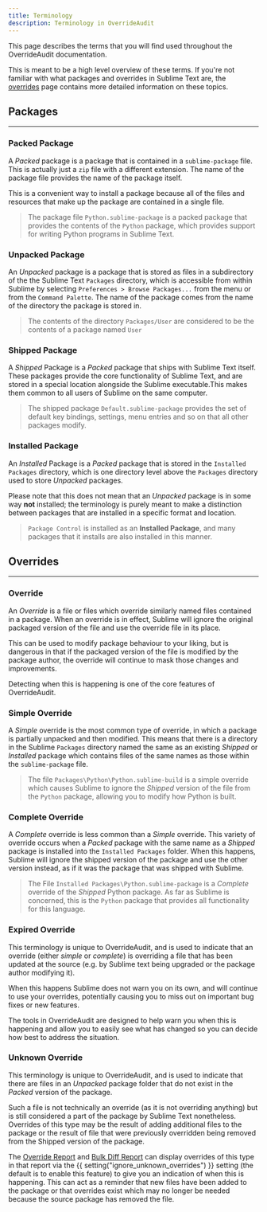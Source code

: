 ```yaml
---
title: Terminology
description: Terminology in OverrideAudit
---
```


This page describes the terms that you will find used throughout the
OverrideAudit documentation.

This is meant to be a high level overview of these terms. If you're not
familiar with what packages and overrides in Sublime Text are, the
[overrides](overrides.md) page contains more detailed information on these topics.

## Packages

---


### Packed Package

A *Packed* package is a package that is contained in a `sublime-package` file.
This is actually just a `zip` file with a different extension. The name of the
package file provides the name of the package itself.

This is a convenient way to install a package because all of the files and
resources that make up the package are contained in a single file.

> The package file `Python.sublime-package` is a packed package that provides
> the contents of the `Python` package, which provides support for writing
> Python programs in Sublime Text.


### Unpacked Package

An *Unpacked* package is a package that is stored as files in a subdirectory of
the the Sublime Text `Packages` directory, which is accessible from within
Sublime by selecting `Preferences > Browse Packages...` from the menu or from
the `Command Palette`. The name of the package comes from the name of the
directory the package is stored in.

> The contents of the directory `Packages/User` are considered to be the
> contents of a package named `User`


### Shipped Package

A *Shipped* Package is a *Packed* package that ships with Sublime Text itself.
These packages provide the core functionality of Sublime Text, and are stored
in a special location alongside the Sublime executable.This makes them common
to all users of Sublime on the same computer.

> The shipped package `Default.sublime-package` provides the set of default key
> bindings, settings, menu entries and so on that all other packages modify.


### Installed Package

An *Installed* Package is a *Packed* package that is stored in the
`Installed Packages` directory, which is one directory level above the
`Packages` directory used to store *Unpacked* packages.

Please note that this does not mean that an *Unpacked* package is in some way
**not** installed; the terminology is purely meant to make a distinction
between packages that are installed in a specific format and location.

> `Package Control` is installed as an **Installed Package**, and many packages
> that it installs are also installed in this manner.


## Overrides

---

### Override

An *Override* is a file or files which override similarly named files contained
in a package. When an override is in effect, Sublime will ignore the original
packaged version of the file and use the override file in its place.

This can be used to modify package behaviour to your liking, but is dangerous
in that if the packaged version of the file is modified by the package author,
the override will continue to mask those changes and improvements.

Detecting when this is happening is one of the core features of OverrideAudit.


### Simple Override

A *Simple* override is the most common type of override, in which a package is
partially unpacked and then modified. This means that there is a directory in
the Sublime `Packages` directory named the same as an existing *Shipped* or
*Installed* package which contains files of the same names as those within the
`sublime-package` file.

> The file `Packages\Python\Python.sublime-build` is a simple override which
> causes Sublime to ignore the *Shipped* version of the file from the `Python`
> package, allowing you to modify how Python is built.


### Complete Override

A *Complete* override is less common than a *Simple* override. This variety of
override occurs when a *Packed* package with the same name as a *Shipped*
package is installed into the `Installed Packages` folder. When this happens,
Sublime will ignore the shipped version of the package and use the other
version instead, as if it was the package that was shipped with Sublime.

> The File `Installed Packages\Python.sublime-package` is a *Complete* override
> of the *Shipped* Python package. As far as Sublime is concerned, this is the
> `Python` package that provides all functionality for this language.


### Expired Override

This terminology is unique to OverrideAudit, and is used to indicate that an
override (either *simple* or *complete*) is overriding a file that has been
updated at the source (e.g. by Sublime text being upgraded or the package
author modifying it).

When this happens Sublime does not warn you on its own, and will continue to
use your overrides, potentially causing you to miss out on important bug fixes
or new features.

The tools in OverrideAudit are designed to help warn you when this is happening
and allow you to easily see what has changed so you can decide how best to
address the situation.


### Unknown Override

This terminology is unique to OverrideAudit, and is used to indicate that there
are files in an *Unpacked* package folder that do not exist in the *Packed*
version of the package.

Such a file is not technically an override (as it is not overriding anything)
but is still considered a part of the package by Sublime Text nonetheless.
Overrides of this type may be the result of adding additional files to the
package or the result of file that were previously overridden being removed
from the Shipped version of the package.

The [Override Report](../reports/override.md) and
[Bulk Diff Report](../reports/bulkdiff.md) can display overrides of this type
in that report via the {{ setting("ignore_unknown_overrides") }} setting (the
default is to enable this feature) to give you an indication of when this is
happening. This can act as a reminder that new files have been added to the
package or that overrides exist which may no longer be needed because the
source package has removed the file.
